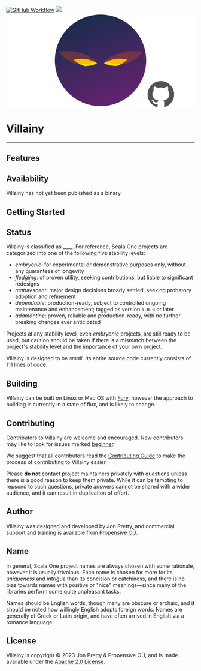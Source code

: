 [<img alt="GitHub Workflow" src="https://img.shields.io/github/actions/workflow/status/propensive/villainy/main.yml?style=for-the-badge" height="24">](https://github.com/propensive/villainy/actions)
[<img src="https://img.shields.io/discord/633198088311537684?color=8899f7&label=DISCORD&style=for-the-badge" height="24">](https://discord.gg/7b6mpF6Qcf)
<img src="/doc/images/github.png" valign="middle">

# Villainy

____



## Features



## Availability

Villainy has not yet been published as a binary.

## Getting Started



## Status

Villainy is classified as ____. For reference, Scala One projects are
categorized into one of the following five stability levels:

- _embryonic_: for experimental or demonstrative purposes only, without any guarantees of longevity
- _fledgling_: of proven utility, seeking contributions, but liable to significant redesigns
- _maturescent_: major design decisions broady settled, seeking probatory adoption and refinement
- _dependable_: production-ready, subject to controlled ongoing maintenance and enhancement; tagged as version `1.0.0` or later
- _adamantine_: proven, reliable and production-ready, with no further breaking changes ever anticipated

Projects at any stability level, even _embryonic_ projects, are still ready to
be used, but caution should be taken if there is a mismatch between the
project's stability level and the importance of your own project.

Villainy is designed to be _small_. Its entire source code currently consists
of 111 lines of code.

## Building

Villainy can be built on Linux or Mac OS with [Fury](/propensive/fury), however
the approach to building is currently in a state of flux, and is likely to
change.

## Contributing

Contributors to Villainy are welcome and encouraged. New contributors may like to look for issues marked
<a href="https://github.com/propensive/villainy/labels/beginner">beginner</a>.

We suggest that all contributors read the [Contributing Guide](/contributing.md) to make the process of
contributing to Villainy easier.

Please __do not__ contact project maintainers privately with questions unless
there is a good reason to keep them private. While it can be tempting to
repsond to such questions, private answers cannot be shared with a wider
audience, and it can result in duplication of effort.

## Author

Villainy was designed and developed by Jon Pretty, and commercial support and training is available from
[Propensive O&Uuml;](https://propensive.com/).



## Name



In general, Scala One project names are always chosen with some rationale, however it is usually
frivolous. Each name is chosen for more for its _uniqueness_ and _intrigue_ than its concision or
catchiness, and there is no bias towards names with positive or "nice" meanings—since many of the
libraries perform some quite unpleasant tasks.

Names should be English words, though many are obscure or archaic, and it should be noted how
willingly English adopts foreign words. Names are generally of Greek or Latin origin, and have
often arrived in English via a romance language.

## License

Villainy is copyright &copy; 2023 Jon Pretty & Propensive O&Uuml;, and is made available under the
[Apache 2.0 License](/license.md).
